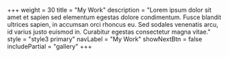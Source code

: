 +++
  weight = 30
  title = "My Work"
  description = "Lorem ipsum dolor sit amet et sapien sed elementum egestas dolore condimentum. Fusce blandit ultrices sapien, in accumsan orci rhoncus eu. Sed sodales venenatis arcu, id varius justo euismod in. Curabitur egestas consectetur magna vitae."
  style = "style3 primary"
  navLabel = "My Work"
  showNextBtn = false
  includePartial = "gallery"
+++
